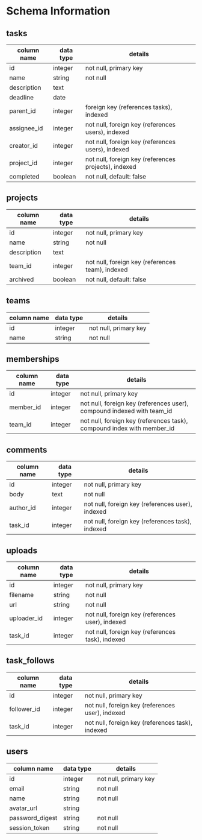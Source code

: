 # Schema Information

## tasks
column name | data type | details
------------|-----------|-----------------------
id          | integer   | not null, primary key
name        | string    | not null
description | text      |
deadline    | date      |
parent_id   | integer   | foreign key (references tasks), indexed
assignee_id | integer   | not null, foreign key (references users), indexed
creator_id  | integer   | not null, foreign key (references users), indexed
project_id  | integer   | not null, foreign key (references projects), indexed
completed   | boolean   | not null, default: false

## projects
column name | data type | details
------------|-----------|-----------------------
id          | integer   | not null, primary key
name        | string    | not null
description | text      |
team_id     | integer   | not null, foreign key (references team), indexed
archived    | boolean   | not null, default: false

## teams
column name | data type | details
------------|-----------|-----------------------
id          | integer   | not null, primary key
name        | string    | not null

## memberships
column name | data type | details
------------|-----------|-----------------------
id          | integer   | not null, primary key
member_id   | integer   | not null, foreign key (references user), compound indexed with team_id
team_id     | integer   | not null, foreign key (references task), compound index with member_id

## comments
column name | data type | details
------------|-----------|-----------------------
id          | integer   | not null, primary key
body        | text      | not null
author_id   | integer   | not null, foreign key (references user), indexed
task_id     | integer   | not null, foreign key (references task), indexed

## uploads
column name     | data type | details
----------------|-----------|-----------------------
id          | integer   | not null, primary key
filename    | string    | not null
url         | string    | not null
uploader_id | integer   | not null, foreign key (references user), indexed
task_id     | integer   | not null, foreign key (references task), indexed

## task_follows
column name | data type | details
------------|-----------|-----------------------
id          | integer   | not null, primary key
follower_id | integer   | not null, foreign key (references user), indexed
task_id     | integer   | not null, foreign key (references task), indexed

## users
column name | data type | details
------------|-----------|-----------------------
id          | integer   | not null, primary key
email       | string    | not null
name        |  string   | not null
avatar_url  |  string   |
password_digest    | string   | not null
session_token    | string   | not null

